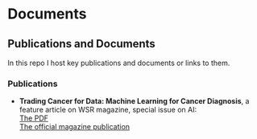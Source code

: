 # Documents
## Publications and Documents  

In this repo I host key publications and documents or links to them.  

### Publications  
- **Trading Cancer for Data: Machine Learning for Cancer Diagnosis**, a feature article on WSR magazine, special issue on AI:  
 [The PDF](https://github.com/LiorGazit/Documents/blob/master/WSR%20magazine%20sept2017%2C%20Feature%20-%20Lior%20Gazit.pdf)  
 [The official magazine publication](https://issuu.com/ihrimpublications/docs/wsr_july-september17-all/13)
